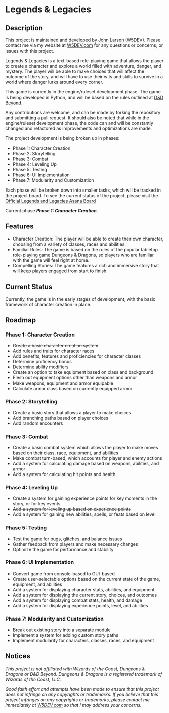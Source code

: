 # Legends & Legacies

## Description

This project is maintained and developed by [John Larson (W5DEV)](github.com/W5DEV). Please contact me via my website at [W5DEV.com](https://w5dev.com) for any questions or concerns, or issues with this project.

Legends & Legacies is a text-based role-playing game that allows the player to create a character and explore a world filled with adventure, danger, and mystery. The player will be able to make choices that will affect the outcome of the story, and will have to use their wits and skills to survive in a world where danger lurks around every corner.

This game is currently in the engine/ruleset development phase. The game is being developed in Python, and will be based on the rules outlined at [D&D Beyond](https://www.dndbeyond.com/).

Any contributions are welcome, and can be made by forking the repository and submitting a pull request. It should also be noted that while in the engine/ruleset development phase, the code can and will be constantly changed and refactored as improvements and optimizations are made.

The project development is being broken up in phases:

- Phase 1: Character Creation
- Phase 2: Storytelling
- Phase 3: Combat
- Phase 4: Leveling Up
- Phase 5: Testing
- Phase 6: UI Implementation
- Phase 7: Modularity and Customization

Each phase will be broken down into smaller tasks, which will be tracked in the project board. To see the current status of the project, please visit the [Official Legends and Legacies Asana Board](https://app.asana.com/0/1207330598140022/1207330707711688)

Current phase ***Phase 1: Character Creation***.

## Features

- Character Creation: The player will be able to create their own character, choosing from a variety of classes, races and abilities.
- Familiar Rules: The game is based on the rules of the popular tabletop role-playing game Dungeons & Dragons, so players who are familiar with the game will feel right at home.
- Compelling Stories: The game features a rich and immersive story that will keep players engaged from start to finish.

## Current Status

Currently, the game is in the early stages of development, with the basic framework of character creation in place.

## Roadmap

### Phase 1: Character Creation

- ~~Create a basic character creation system~~
- Add rules and traits for character races
- Add benefits, features and proficiencies for character classes
- Determine proficency bonus
- Determine ability modifiers
- Create an option to take equipment based on class and background
- Flesh out equipment options other than weapons and armor
- Make weapons, equipment and armor equipable
- Calculate armor class based on currently equipped armor

### Phase 2: Storytelling

- Create a basic story that allows a player to make choices
- Add branching paths based on player choices
- Add random encounters

### Phase 3: Combat

- Create a basic combat system which allows the player to make moves based on their class, race, equipment, and abilities
- Make combat turn-based, which accounts for player and enemy actions
- Add a system for calculating damage based on weapons, abilities, and armor
- Add a system for calculating hit points and health

### Phase 4: Leveling Up

- Create a system for gaining experience points for key moments in the story, or for key events
- ~~Add a system for leveling up based on experience points~~
- Add a system for gaining new abilities, spells, or feats based on level

### Phase 5: Testing

- Test the game for bugs, glitches, and balance issues
- Gather feedback from players and make necessary changes
- Optimize the game for performance and stability

### Phase 6: UI Implementation

- Convert game from console-based to GUI-based
- Create user-selectable options based on the current state of the game, equipment, and abilities
- Add a system for displaying character stats, abilities, and equipment
- Add a system for displaying the current story, choices, and outcomes
- Add a system for displaying combat stats, health, and damage
- Add a system for displaying experience points, level, and abilities

### Phase 7: Modularity and Customization

- Break out existing story into a separate module
- Implement a system for adding custom story paths
- Implement modularity for characters, classes, races, and equipment

## Notices

*This project is not affiliated with Wizards of the Coast, Dungeons & Dragons or D&D Beyond. Dungeons & Dragons is a registered trademark of Wizards of the Coast, LLC.*

*Good faith effort and attempts have been made to ensure that this project does not infringe on any copyrights or trademarks. If you believe that this project infringes on any copyrights or trademarks, please contact me immediately at [W5DEV.com](https://w5dev.com) so that I may address your concerns.*
